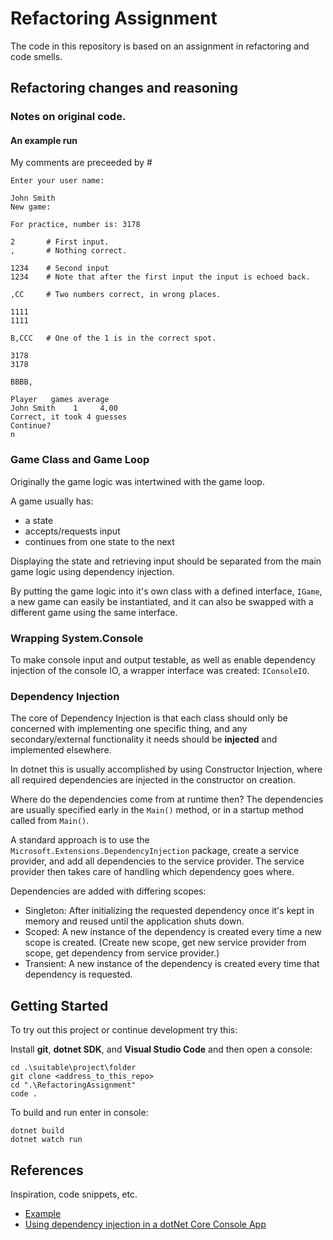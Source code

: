 # Refactoring Assignment

The code in this repository is based on an assignment in refactoring and code smells.

## Refactoring changes and reasoning

### Notes on original code.

#### An example run

My comments are preceeded by #

```
Enter your user name:

John Smith
New game:

For practice, number is: 3178

2       # First input.
,       # Nothing correct.

1234    # Second input
1234    # Note that after the first input the input is echoed back.

,CC     # Two numbers correct, in wrong places.

1111
1111

B,CCC   # One of the 1 is in the correct spot.

3178
3178

BBBB,

Player   games average
John Smith    1     4,00
Correct, it took 4 guesses
Continue?
n
```

### Game Class and Game Loop

Originally the game logic was intertwined with the game loop.

A game usually has:

-   a state
-   accepts/requests input
-   continues from one state to the next

Displaying the state and retrieving input should be separated from the main game
logic using dependency injection.

By putting the game logic into it's own class with a defined interface, `IGame`,
a new game can easily be instantiated, and it can also be swapped with a
different game using the same interface.

### Wrapping System.Console

To make console input and output testable, as well as enable dependency
injection of the console IO, a wrapper interface was created: `IConsoleIO`.

### Dependency Injection

The core of Dependency Injection is that each class should only be concerned
with implementing one specific thing, and any secondary/external functionality
it needs should be **injected** and implemented elsewhere.

In dotnet this is usually accomplished by using Constructor Injection, where
all required dependencies are injected in the constructor on creation.

Where do the dependencies come from at runtime then? The dependencies are
usually specified early in the `Main()` method, or in a startup method called
from `Main()`.

A standard approach is to use the `Microsoft.Extensions.DependencyInjection`
package, create a service provider, and add all dependencies to the service
provider. The service provider then takes care of handling which dependency
goes where.

Dependencies are added with differing scopes:

-   Singleton: After initializing the requested dependency once it's kept in
    memory and reused until the application shuts down.
-   Scoped: A new instance of the dependency is created every time a new scope
    is created. (Create new scope, get new service provider from scope, get
    dependency from service provider.)
-   Transient: A new instance of the dependency is created every time that
    dependency is requested.

## Getting Started

To try out this project or continue development try this:

Install **git**, **dotnet SDK**, and **Visual Studio Code** and then open a
console:

```
cd .\suitable\project\folder
git clone <address_to_this_repo>
cd ".\RefactoringAssignment"
code .
```

To build and run enter in console:

```
dotnet build
dotnet watch run
```

## References

Inspiration, code snippets, etc.

-   [Example](https://example.com/)
-   [Using dependency injection in a dotNet Core Console App](https://andrewlock.net/using-dependency-injection-in-a-net-core-console-application/)
